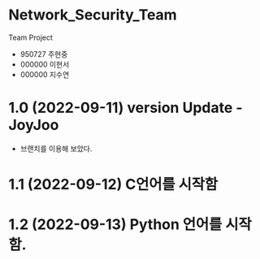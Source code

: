 # Network_Security_Team
Team Project

- 950727 주현중
- 000000 이현서
- 000000 지수연

# 1.0 (2022-09-11) version Update - JoyJoo 
  - 브랜치를 이용해 보았다.
# 1.1 (2022-09-12) C언어를 시작함
# 1.2 (2022-09-13) Python 언어를 시작함.